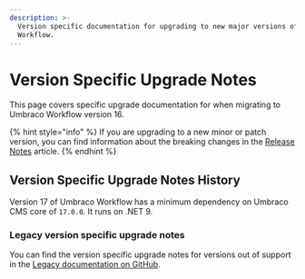 ```yaml
---
description: >-
  Version specific documentation for upgrading to new major versions of Umbraco
  Workflow.
---
```


# Version Specific Upgrade Notes

This page covers specific upgrade documentation for when migrating to Umbraco Workflow version 16.

{% hint style="info" %}
If you are upgrading to a new minor or patch version, you can find information about the breaking changes in the [Release Notes](../release-notes.md) article.
{% endhint %}

## Version Specific Upgrade Notes History

Version 17 of Umbraco Workflow has a minimum dependency on Umbraco CMS core of `17.0.0`. It runs on .NET 9.

### Legacy version specific upgrade notes

You can find the version specific upgrade notes for versions out of support in the [Legacy documentation on GitHub](https://github.com/umbraco/UmbracoDocs/tree/umbraco-eol-versions).
